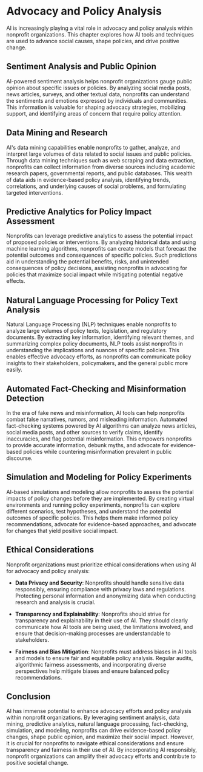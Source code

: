 Advocacy and Policy Analysis
============================

AI is increasingly playing a vital role in advocacy and policy analysis within nonprofit organizations. This chapter explores how AI tools and techniques are used to advance social causes, shape policies, and drive positive change.

Sentiment Analysis and Public Opinion
-------------------------------------

AI-powered sentiment analysis helps nonprofit organizations gauge public opinion about specific issues or policies. By analyzing social media posts, news articles, surveys, and other textual data, nonprofits can understand the sentiments and emotions expressed by individuals and communities. This information is valuable for shaping advocacy strategies, mobilizing support, and identifying areas of concern that require policy attention.

Data Mining and Research
------------------------

AI's data mining capabilities enable nonprofits to gather, analyze, and interpret large volumes of data related to social issues and public policies. Through data mining techniques such as web scraping and data extraction, nonprofits can collect information from diverse sources including academic research papers, governmental reports, and public databases. This wealth of data aids in evidence-based policy analysis, identifying trends, correlations, and underlying causes of social problems, and formulating targeted interventions.

Predictive Analytics for Policy Impact Assessment
-------------------------------------------------

Nonprofits can leverage predictive analytics to assess the potential impact of proposed policies or interventions. By analyzing historical data and using machine learning algorithms, nonprofits can create models that forecast the potential outcomes and consequences of specific policies. Such predictions aid in understanding the potential benefits, risks, and unintended consequences of policy decisions, assisting nonprofits in advocating for policies that maximize social impact while mitigating potential negative effects.

Natural Language Processing for Policy Text Analysis
----------------------------------------------------

Natural Language Processing (NLP) techniques enable nonprofits to analyze large volumes of policy texts, legislation, and regulatory documents. By extracting key information, identifying relevant themes, and summarizing complex policy documents, NLP tools assist nonprofits in understanding the implications and nuances of specific policies. This enables effective advocacy efforts, as nonprofits can communicate policy insights to their stakeholders, policymakers, and the general public more easily.

Automated Fact-Checking and Misinformation Detection
----------------------------------------------------

In the era of fake news and misinformation, AI tools can help nonprofits combat false narratives, rumors, and misleading information. Automated fact-checking systems powered by AI algorithms can analyze news articles, social media posts, and other sources to verify claims, identify inaccuracies, and flag potential misinformation. This empowers nonprofits to provide accurate information, debunk myths, and advocate for evidence-based policies while countering misinformation prevalent in public discourse.

Simulation and Modeling for Policy Experiments
----------------------------------------------

AI-based simulations and modeling allow nonprofits to assess the potential impacts of policy changes before they are implemented. By creating virtual environments and running policy experiments, nonprofits can explore different scenarios, test hypotheses, and understand the potential outcomes of specific policies. This helps them make informed policy recommendations, advocate for evidence-based approaches, and advocate for changes that yield positive social impact.

Ethical Considerations
----------------------

Nonprofit organizations must prioritize ethical considerations when using AI for advocacy and policy analysis:

* **Data Privacy and Security**: Nonprofits should handle sensitive data responsibly, ensuring compliance with privacy laws and regulations. Protecting personal information and anonymizing data when conducting research and analysis is crucial.

* **Transparency and Explainability**: Nonprofits should strive for transparency and explainability in their use of AI. They should clearly communicate how AI tools are being used, the limitations involved, and ensure that decision-making processes are understandable to stakeholders.

* **Fairness and Bias Mitigation**: Nonprofits must address biases in AI tools and models to ensure fair and equitable policy analysis. Regular audits, algorithmic fairness assessments, and incorporating diverse perspectives help mitigate biases and ensure balanced policy recommendations.

Conclusion
----------

AI has immense potential to enhance advocacy efforts and policy analysis within nonprofit organizations. By leveraging sentiment analysis, data mining, predictive analytics, natural language processing, fact-checking, simulation, and modeling, nonprofits can drive evidence-based policy changes, shape public opinion, and maximize their social impact. However, it is crucial for nonprofits to navigate ethical considerations and ensure transparency and fairness in their use of AI. By incorporating AI responsibly, nonprofit organizations can amplify their advocacy efforts and contribute to positive societal change.

